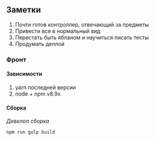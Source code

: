 Заметки
-
1. Почти готов контроллер, отвечающий за предметы
2. Привести все в нормальный вид
3. Перестать быть ябланом и научиться писать тесты
4. Продумать деплой

### Фронт
#### Зависимости
1. yarn последней версии
2. node + npm v8.9x

#### Сборка
*Девелоп сборка*
```bash
npm run gulp build
```
